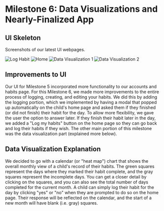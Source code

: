 # Milestone 6: Data Visualizations and Nearly-Finalized App
## UI Skeleton
Screenshots of our latest UI webpages.

![Log Habit](https://github.com/kkhiga/cogs121/blob/staging/assets/Milestone6/log.png)
![Home](https://github.com/kkhiga/cogs121/blob/staging/assets/Milestone6/home.png)
![Data Visualization 1](https://github.com/kkhiga/cogs121/blob/staging/assets/Milestone6/data-vis1.png)
![Data Visualization 2](https://github.com/kkhiga/cogs121/blob/staging/assets/Milestone6/data-vis2.png)

## Improvements to UI
Our UI for Milestone 5 incorporated more functionality to our accounts and habits page. For this Milestone 6, we made more improvements to the entire process of logging, creating, and editing your habits. We did this by adding the logging portion, which we implemented by having a modal that popped up automatically on the child's home page and asked them if they finished (or did not finish) their habit for the day. To allow more flexibility, we gave the user the option to answer later. If they finish their habit later in the day, we added a "Log my habits" button on the home page so they can go back and log their habits if they wish.
The other main portion of this milestone was the data visualization part (explained more below).

## Data Visualization Explanation
We decided to go with a calendar (or "heat map") chart that shows the overall monthly view of a child's record of their habits. The green squares represent the days where they marked their habit complete, and the gray squares represent the incomplete days. You can get a closer detail by clicking on the squares, and you can also see the total number of days completed for the current month. A child can simply log their habit for the day by clicking "yes" or "no" when they are prompted to do so on the home page. Their response will be reflected on the calendar, and the start of a new month will have blank (i.e. gray) squares.
